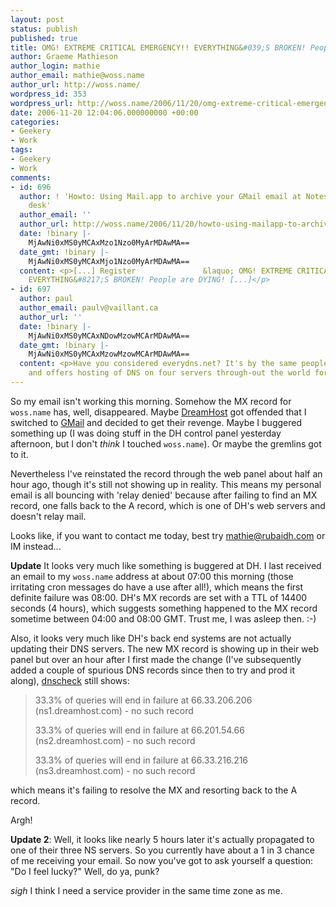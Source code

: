 ```yaml
---
layout: post
status: publish
published: true
title: OMG! EXTREME CRITICAL EMERGENCY!! EVERYTHING&#039;S BROKEN! People are DYING!
author: Graeme Mathieson
author_login: mathie
author_email: mathie@woss.name
author_url: http://woss.name/
wordpress_id: 353
wordpress_url: http://woss.name/2006/11/20/omg-extreme-critical-emergency-everythings-broken-people-are-dying/
date: 2006-11-20 12:04:06.000000000 +00:00
categories:
- Geekery
- Work
tags:
- Geekery
- Work
comments:
- id: 696
  author: ! 'Howto: Using Mail.app to archive your GMail email at Notes from a messy
    desk'
  author_email: ''
  author_url: http://woss.name/2006/11/20/howto-using-mailapp-to-archive-your-gmail-email/
  date: !binary |-
    MjAwNi0xMS0yMCAxMzo1Nzo0MyArMDAwMA==
  date_gmt: !binary |-
    MjAwNi0xMS0yMCAxMjo1Nzo0MyArMDAwMA==
  content: <p>[...] Register               &laquo; OMG! EXTREME CRITICAL EMERGENCY!!
    EVERYTHING&#8217;S BROKEN! People are DYING! [...]</p>
- id: 697
  author: paul
  author_email: paulv@vaillant.ca
  author_url: ''
  date: !binary |-
    MjAwNi0xMS0yMCAxNDowMzowMCArMDAwMA==
  date_gmt: !binary |-
    MjAwNi0xMS0yMCAxMzowMzowMCArMDAwMA==
  content: <p>Have you considered everydns.net? It's by the same people as opendns.com
    and offers hosting of DNS on four servers through-out the world for free.</p>
---
```

So my email isn't working this morning.  Somehow the MX record for `woss.name` has, well, disappeared.  Maybe [DreamHost](http://www.dreamhost.com/) got offended that I switched to [GMail](http://mail.google.com/) and decided to get their revenge.  Maybe I buggered something up (I was doing stuff in the DH control panel yesterday afternoon, but I don't *think* I touched `woss.name`).  Or maybe the gremlins got to it.

Nevertheless I've reinstated the record through the web panel about half an hour ago, though it's still not showing up in reality.  This means my personal email is all bouncing with 'relay denied' because after failing to find an MX record, one falls back to the A record, which is one of DH's web servers and doesn't relay mail.

Looks like, if you want to contact me today, best try <mathie@rubaidh.com> or IM instead...

**Update** It looks very much like something is buggered at DH.  I last received an email to my `woss.name` address at about 07:00 this morning (those irritating cron messages do have a use after all!), which means the first definite failure was 08:00.  DH's MX records are set with a TTL of 14400 seconds (4 hours), which suggests something happened to the MX record sometime between 04:00 and 08:00 GMT.  Trust me, I was asleep then. :-)

Also, it looks very much like DH's back end systems are not actually updating their DNS servers.  The new MX record is showing up in their web panel but over an hour after I first made the change (I've subsequently added a couple of spurious DNS records since then to try and prod it along), [dnscheck](http://www.squish.net/dnscheck/) still shows:

> 33.3% of queries will end in failure at 66.33.206.206 (ns1.dreamhost.com) - no such record
>
> 33.3% of queries will end in failure at 66.201.54.66 (ns2.dreamhost.com) - no such record
>
> 33.3% of queries will end in failure at 66.33.216.216 (ns3.dreamhost.com) - no such record

which means it's failing to resolve the MX and resorting back to the A record.

Argh!

**Update 2**:  Well, it looks like nearly 5 hours later it's actually propagated to one of their three NS servers.  So you currently have about a 1 in 3 chance of me receiving your email.  So now you've got to ask yourself a question: "Do I feel lucky?" Well, do ya, punk?

*sigh* I think I need a service provider in the same time zone as me.
